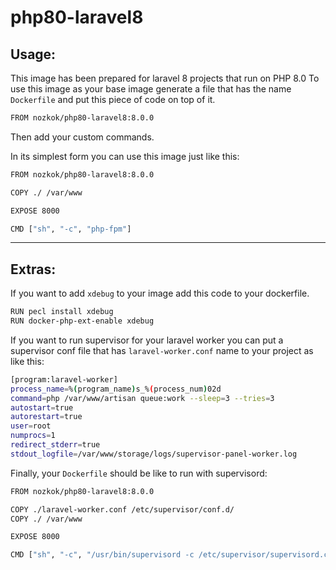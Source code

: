 
# php80-laravel8

## Usage:

This image has been prepared for laravel 8 projects that run on PHP 8.0
To use this image as your base image generate a file that has the name `Dockerfile` and put this piece of code on top of it.

```sh
FROM nozkok/php80-laravel8:8.0.0
```

Then add your custom commands.

In its simplest form you can use this image just like this:

```sh
FROM nozkok/php80-laravel8:8.0.0

COPY ./ /var/www

EXPOSE 8000

CMD ["sh", "-c", "php-fpm"]
```

---

## Extras:

If you want to add `xdebug` to your image add this code to your dockerfile. 

```sh
RUN pecl install xdebug
RUN docker-php-ext-enable xdebug
```

If you want to run supervisor for your laravel worker you can put a supervisor conf file that has `laravel-worker.conf` name to your project as like this:

```sh
[program:laravel-worker]
process_name=%(program_name)s_%(process_num)02d
command=php /var/www/artisan queue:work --sleep=3 --tries=3
autostart=true
autorestart=true
user=root
numprocs=1
redirect_stderr=true
stdout_logfile=/var/www/storage/logs/supervisor-panel-worker.log
```

Finally, your `Dockerfile` should be like to run with supervisord:

```sh
FROM nozkok/php80-laravel8:8.0.0

COPY ./laravel-worker.conf /etc/supervisor/conf.d/
COPY ./ /var/www

EXPOSE 8000

CMD ["sh", "-c", "/usr/bin/supervisord -c /etc/supervisor/supervisord.conf && php-fpm"]
```
